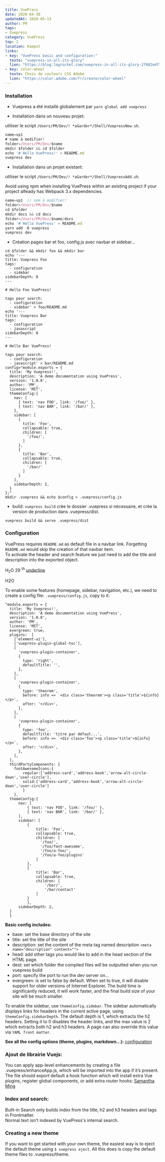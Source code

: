 ```yaml
---
title: VuePress
date: 2020-04-30
updatedAt: 2020-05-13
author: PM
tags:
- Vuepress
category: VuePress
top: 2
location: Kampot
links:
- key: "VuePress basic and configuration:" 
  texte: "vuepress-in-all-its-glory"
  lien: "https://blog.logrocket.com/vuepress-in-all-its-glory-2f682e4f70c0/"
- key: color-wheel
  texte: Choix de couleurs CSS Adobe
  lien: "https://color.adobe.com/fr/create/color-wheel"
---
```


### Installation

- Vuepress a été installé globalement par `yarn global add vuepress`

- Installation dans un nouveau projet: 

utiliser le script `/Users/PM/Dev/! *aGarder*/Shell/VuepressNew.sh`.

``` js
name=vp1  
# name à modifier!
folder=/Users/PM/Dev/$name
mkdir $folder && cd $folder
echo '# Hello VuePress!' > README.md
vuepress dev
```

- Installation dans un projet existant:

utiliser le script `/Users/PM/Dev/! *aGarder*/Shell/VuepressAdd.sh`.

Avoid using npm when installing VuePress within an existing project if your project alfeady has Webpack 3.x dependencies.

``` js
name=vp1  // nom à modifier!
folder=/Users/PM/Dev/$name
cd $folder
mkdir docs && cd docs
folder=/Users/PM/Dev/$name/docs
echo '# Hello VuePress' > README.md
yarn add -D vuepress
vuepress dev
```

- Création pages bar et foo, config.js avec navbar et sidebar...

```
cd $folder && mkdir foo && mkdir bar
echo '---
title: Vuepress Foo
tags: 
  - configuration
  - sidebar
sidebarDepth: 0
---

# Hello Foo VuePress!

tags pour search:
  - configuration
  - sidebar' > foo/README.md
echo '---
title: Vuepress Bar
tags: 
  - configuration
  - javascript
sidebarDepth: 0
---

# Hello Bar VuePress!

tags pour search:
  - configuration
  - javascript' > bar/README.md
config="module.exports = {
  title: 'My Vuepress!',
  description: 'A demo documentation using VuePress',
  version: '1.0.0',
  author: 'PM',
  license: 'MIT',
  themeConfig:{
    nav: [
      { text: 'nav FOO', link: '/foo/' },
      { text: 'nav BAR', link: '/bar/' },
    ],
    sidebar: [
      {
        title: 'Foo',
        collapsable: true,
        children: [
          '/foo/',
        ]
      },
      {
        title: 'Bar',
        collapsable: true,
        children: [
          '/bar/'
        ]
      }
    ],
    sidebarDepth: 2,
  }
};"
mkdir .vuepress && echo $config > .vuepress/config.js
```

- build: `vuepress build` crèe le dossier .vuepress si nécessaire, et crèe la version de production dans .vuepress/dist.

```
vuepress build && serve .vuepress/dist
```

### Configuration

VuePress requires `README.md` as default file in a navbar link. Forgetting `README.md` would skip the creation of that navbar item.  
To activate the header and search feature we just need to add the title and description into the exported object.

H<sub>2</sub>O 29 <sup>th</sup> <u>underline</u>  <p class="style-me">H2O</p> 

To enable some features (homepage, sidebar, navigation, etc.), we need to create a config file: `.vuepress/config.js`, copy to it: 

```
"module.exports = {
  title: 'My Vuepress!',
  description: 'A demo documentation using VuePress',
  version: '1.0.0',
  author: 'PM',
  license: 'MIT',
  evergreen: true,
  plugins:  [
    ['element-ui'],
    ['vuepress-plugin-global-toc'],
    [
      'vuepress-plugin-container',
      {
        type: 'right',
        defaultTitle: '',
      },
    ],
    [
      'vuepress-plugin-container',
      {
        type: 'theorem',
        before: info => `<div class='theorem'><p class='title'>${info}</p>`,
        after: '</div>',
      },
    ],
    [
      'vuepress-plugin-container',
      {
        type: 'foo',
        defaultTitle: 'titre par défaut...',
        before: info => `<div class='foo'><p class='title'>${info}</p>`,
        after: '</div>',
      },
    ],
  ],
  thirdPartyComponents: {
    fontAwesomeIcons:{
        regular:['address-card','address-book','arrow-alt-circle-down','user-circle'],
        solid:['address-card','address-book','arrow-alt-circle-down','user-circle']
        }
    },
  themeConfig:{
      nav: [
          { text: 'nav FOO', link: '/foo/' },
          { text: 'nav BAR', link: '/bar/' },
      ],
      sidebar: [
          {
              title: 'Foo',
              collapsable: true,
              children: [
                '/foo/',
                '/foo/font-awesome',
                '/foo/a-foo/',
                '/foo/a-foo/plugins'
              ]
          },
          {
              title: 'Bar',
              collapsable: true,
              children: [
                  '/bar/',
                  '/bar/contact'
              ]
          }
          ],
      sidebarDepth: 2,
  }
  }
```

**Basic config includes:**    
  * base: set the base directory of the site  
  * title: set the title of the site  
  * description: set the content of the meta tag named description ` <meta name="description" content=""> `  
  * head: add other tags you would like to add in the head section of the HTML page.  
  * dest: set which folder the compiled files will be outputted when you run vuepress build   
  * port: specify the port to run the dev server on...
  * evergreen: is set to false by default. When set to true, it will disable support for older versions of Internet Explorer. The build time is significantly reduced, it will work faster, and the final build size of your site will be much smaller.

To enable the sidebar, use `themeConfig.sidebar`. The sidebar automatically displays links for headers in the current active page, using `themeConfig.sidebarDepth`. The default depth is 1, which extracts the h2 headers. Setting it to 0 disables the header links, and the max value is 2 which extracts both h2 and h3 headers. A page can also override this value via `YAML front matter`.

**See all the config options (theme, plugins, markdown...):** [configuration](https://vuepress.vuejs.org/config)  

### Ajout de librairie Vuejs: 

You can apply app-level enhancements by creating a file .vuepress/enhanceApp.js, which will be imported into the app if it’s present. The file should export default a hook function which will  install extra Vue plugins, register global components, or add extra router hooks:
[Samantha Ming](https://github.com/vuejs/vuepress/issues/2072)

### Index and search:

Built-in Search only builds index from the title, h2 and h3 headers and tags in Frontmatter.   
Normal text isn't indexed by VuePress's internal search.

### Creating a new theme

   If you want to get started with your own theme, the easiest way is to eject the default theme using `$ vuepress eject`. All this does is copy the default theme files to .vuepress/theme.
